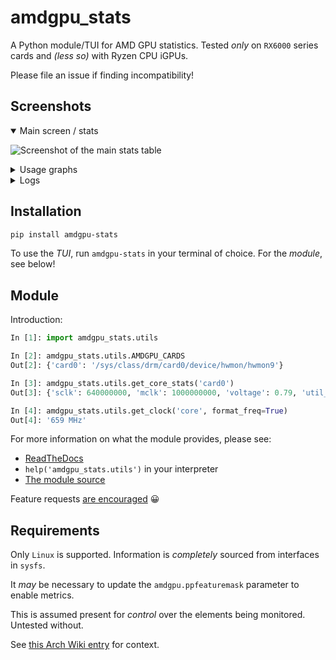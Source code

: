 # amdgpu_stats

A Python module/TUI for AMD GPU statistics.
Tested _only_ on `RX6000` series cards and _(less so)_ with Ryzen CPU iGPUs.

Please file an issue if finding incompatibility!

## Screenshots

<details open>
  <summary>Main screen / stats</summary>

  ![Screenshot of the main stats table](https://git.init3.us/BraveTraveler/amdgpu_stats/raw/branch/master/screens/main.svg "Main screen")
</details>
<details>
  <summary>Usage graphs</summary>

  ![Screenshot of the 'graphing' scroll bars](https://git.init3.us/BraveTraveler/amdgpu_stats/raw/branch/master/screens/graphs.svg "Graphs")  
</details>
<details>
  <summary>Logs</summary>

  ![Screenshot of the 'Logs' tab pane](https://git.init3.us/BraveTraveler/amdgpu_stats/raw/branch/master/screens/logs.svg "Logs")
</details>

## Installation
```bash
pip install amdgpu-stats
```
To use the _TUI_, run `amdgpu-stats` in your terminal of choice. For the _module_, see below!

## Module

Introduction:
```python
In [1]: import amdgpu_stats.utils

In [2]: amdgpu_stats.utils.AMDGPU_CARDS
Out[2]: {'card0': '/sys/class/drm/card0/device/hwmon/hwmon9'}

In [3]: amdgpu_stats.utils.get_core_stats('card0')
Out[3]: {'sclk': 640000000, 'mclk': 1000000000, 'voltage': 0.79, 'util_pct': 65}

In [4]: amdgpu_stats.utils.get_clock('core', format_freq=True)
Out[4]: '659 MHz' 
```

For more information on what the module provides, please see:
 - [ReadTheDocs](https://amdgpu-stats.readthedocs.io/en/latest/)
 - `help('amdgpu_stats.utils')` in your interpreter
 - [The module source](https://git.init3.us/BraveTraveler/amdgpu_stats/src/branch/master/src/amdgpu_stats/utils.py)

Feature requests [are encouraged](https://git.init3.us/BraveTraveler/amdgpu_stats/issues) 😀

## Requirements
Only `Linux` is supported. Information is _completely_ sourced from interfaces in `sysfs`.

It _may_ be necessary to update the `amdgpu.ppfeaturemask` parameter to enable metrics.

This is assumed present for *control* over the elements being monitored. Untested without. 

See [this Arch Wiki entry](https://wiki.archlinux.org/title/AMDGPU#Boot_parameter) for context.
